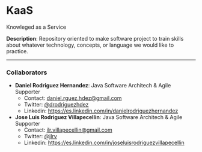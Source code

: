 # KaaS
Knowleged as a Service

**Description**: Repository oriented to make software project to train skills about whatever technology, concepts, or language we would like to practice.

---

### Collaborators 
* **Daniel Rodriguez Hernandez**: Java Software Architech & Agile Supporter
  * Contact: daniel.rguez.hdez@gmail.com
  * Twitter: [@drodriguezhdez](https://twitter.com/drodriguezhdez)
  * Linkedin: https://es.linkedin.com/in/danielrodriguezhernandez
* **Jose Luis Rodriguez Villapecellin**: Java Software Architech & Agile Supporter
  * Contact: jlr.villapecellin@gmail.com
  * Twitter: [@jlrv](https://twitter.com/jlrv)
  * Linkedin: https://es.linkedin.com/in/joseluisrodriguezvillapecellin
  
  

